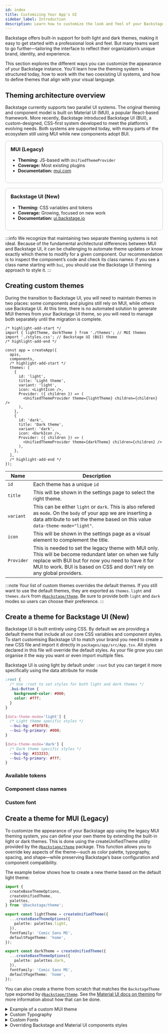 ```yaml
---
id: index
title: Customizing Your App's UI
sidebar_label: Introduction
description: Learn how to customize the look and feel of your Backstage app, including theming and branding options.
---
```


Backstage offers built-in support for both light and dark themes, making it easy to get started with a professional look and feel. But many teams want to go further—tailoring the interface to reflect their organization’s unique brand, identity, and experience.

This section explores the different ways you can customize the appearance of your Backstage instance. You'll learn how the theming system is structured today, how to work with the two coexisting UI systems, and how to define themes that align with your visual language.

## Theming architecture overview

Backstage currently supports two parallel UI systems. The original theming and component model is built on Material UI (MUI), a popular React-based framework. More recently, Backstage introduced Backstage UI (BUI), a custom-designed, CSS-first system developed to meet the platform’s evolving needs. Both systems are supported today, with many parts of the ecosystem still using MUI while new components adopt BUI.

<div style="display: flex; gap: 1rem; flex-wrap: wrap; margin-bottom: 1rem;">
  <div style="flex: 1; min-width: 250px; border: 1px solid #ccc; border-radius: 8px; padding: 1rem;">
    <h3 style="margin-top: 0;">MUI (Legacy)</h3>
    <ul>
      <li><strong>Theming:</strong> JS-based with <code>UnifiedThemeProvider</code></li>
      <li><strong>Coverage:</strong> Most existing plugins</li>
      <li><strong>Documentation:</strong> <a href="https://mui.com/material-ui/" target="_blank">mui.com</a></li>
    </ul>
  </div>
  <div style="flex: 1; min-width: 250px; border: 1px solid #ccc; border-radius: 8px; padding: 1rem;">
    <h3 style="margin-top: 0;">Backstage UI (New)</h3>
    <ul>
      <li><strong>Theming:</strong> CSS variables and tokens</li>
      <li><strong>Coverage:</strong> Growing, focused on new work</li>
      <li><strong>Documentation:</strong> <a href="https://ui.backstage.io" target="_blank">ui.backstage.io</a></li>
    </ul>
  </div>
</div>

:::info
We recognize that maintaining two separate theming systems is not ideal. Because of the fundamental architectural differences between MUI and Backstage UI, it can be challenging to automate theme updates or know exactly which theme to modify for a given component. Our recommendation is to inspect the component’s code and check its class names: if you see a class name starting with `bui`, you should use the Backstage UI theming approach to style it.
:::

## Creating custom themes

During the transition to Backstage UI, you will need to maintain themes in two places: some components and plugins still rely on MUI, while others use Backstage UI. At this time, there is no automated solution to generate MUI themes from your Backstage UI theme, so you will need to manage both separately until the migration is complete.

```tsx title="packages/app/src/App.tsx"
/* highlight-add-start */
import { lightTheme, darkTheme } from './themes'; // MUI themes
import './styles.css'; // Backstage UI (BUI) theme
/* highlight-add-end */

const app = createApp({
  apis,
  components,
  /* highlight-add-start */
  themes: [
    {
      id: 'light',
      title: 'Light theme',
      variant: 'light',
      icon: <LightIcon />,
      Provider: ({ children }) => (
        <UnifiedThemeProvider theme={lightTheme} children={children} />
      ),
    },
    {
      id: 'dark',
      title: 'Dark theme',
      variant: 'dark',
      icon: <DarkIcon />,
      Provider: ({ children }) => (
        <UnifiedThemeProvider theme={darkTheme} children={children} />
      ),
    },
  ],
  /* highlight-add-end */
});
```

| Name       | Description                                                                                                                                                                                                                              |
| ---------- | ---------------------------------------------------------------------------------------------------------------------------------------------------------------------------------------------------------------------------------------- |
| `id`       | Each theme has a unique `id`                                                                                                                                                                                                             |
| `title`    | This will be shown in the settings page to select the right theme.                                                                                                                                                                       |
| `variant`  | This can be either `light` or `dark`. This is also refered as `mode`. On the `body` of your app we are inserting a data attribute to set the theme based on this value `data-theme-mode="light"`.                                        |
| `icon`     | This will be shown in the settings page as a visual element to complement the title.                                                                                                                                                     |
| `Provider` | This is needed to set the legacy theme with MUI only. This will be become redundant later on when we fully replace with BUI but for now you need to have it for MUI to work. BUI is based on CSS and don't rely on any global providers. |

:::note
Your list of custom themes overrides the default themes. If you still want to use the default themes, they are exported as `themes.light` and `themes.dark` from [`@backstage/theme`](https://www.npmjs.com/package/@backstage/theme). Be sure to provide both `light` and `dark` modes so users can choose their preference.
:::

## Create a theme for Backstage UI (New)

Backstage UI is built entirely using CSS. By default we are providing a default theme that include all our core CSS variables and component styles. To start customising Backstage UI to match your brand you need to create a new CSS file and import it directly in `packages/app/src/App.tsx`. All styles declared in this file will override the default styles. As your file grow you can organise it the way you want or even import multiple files.

Backstage UI is using light by default under `:root` but you can target it more specifically using the data attribute for mode

```css title="packages/app/src/styles.css"
:root {
  /* Use :root to set styles for both light and dark themes */
  .bui-Button {
    background-color: #000;
    color: #fff;
  }
}

[data-theme-mode='light'] {
  /* Light theme specific styles */
  --bui-bg: #f8f8f8;
  --bui-fg-primary: #000;
}

[data-theme-mode='dark'] {
  /* Dark theme specific styles */
  --bui-bg: #333333;
  --bui-fg-primary: #fff;
}
```

### Available tokens

### Component class names

### Custom font

## Create a theme for MUI (Legacy)

To customize the appearance of your Backstage app using the legacy MUI theming system, you can define your own theme by extending the built-in light or dark themes. This is done using the createUnifiedTheme utility provided by the [`@backstage/theme`](https://www.npmjs.com/package/@backstage/theme) package. This function allows you to override key aspects of the theme—such as color palette, typography, spacing, and shape—while preserving Backstage’s base configuration and component compatibility.

The example below shows how to create a new theme based on the default light theme:

```ts title="packages/app/src/themes.ts"
import {
  createBaseThemeOptions,
  createUnifiedTheme,
  palettes,
} from '@backstage/theme';

export const lightTheme = createUnifiedTheme({
  ...createBaseThemeOptions({
    palette: palettes.light,
  }),
  fontFamily: 'Comic Sans MS',
  defaultPageTheme: 'home',
});

export const darkTheme = createUnifiedTheme({
  ...createBaseThemeOptions({
    palette: palettes.dark,
  }),
  fontFamily: 'Comic Sans MS',
  defaultPageTheme: 'home',
});
```

You can also create a theme from scratch that matches the `BackstageTheme` type exported by [`@backstage/theme`](https://www.npmjs.com/package/@backstage/theme). See the
[Material UI docs on theming](https://material-ui.com/customization/theming/) for more information about how that can be done.

<details>
  <summary>Example of a custom MUI theme</summary>

For a more complete example of a custom theme including Backstage and Material UI component overrides, see the [Aperture theme](https://github.com/backstage/demo/blob/master/packages/app/src/theme/aperture.ts) from the [Backstage demo site](https://demo.backstage.io).

```ts title="packages/app/src/themes.ts"
import {
  createBaseThemeOptions,
  createUnifiedTheme,
  genPageTheme,
  palettes,
  shapes,
} from '@backstage/theme';

export const myTheme = createUnifiedTheme({
  ...createBaseThemeOptions({
    palette: {
      ...palettes.light,
      primary: {
        main: '#343b58',
      },
      secondary: {
        main: '#565a6e',
      },
      error: {
        main: '#8c4351',
      },
      warning: {
        main: '#8f5e15',
      },
      info: {
        main: '#34548a',
      },
      success: {
        main: '#485e30',
      },
      background: {
        default: '#d5d6db',
        paper: '#d5d6db',
      },
      banner: {
        info: '#34548a',
        error: '#8c4351',
        text: '#343b58',
        link: '#565a6e',
      },
      errorBackground: '#8c4351',
      warningBackground: '#8f5e15',
      infoBackground: '#343b58',
      navigation: {
        background: '#343b58',
        indicator: '#8f5e15',
        color: '#d5d6db',
        selectedColor: '#ffffff',
      },
    },
  }),
  defaultPageTheme: 'home',
  fontFamily: 'Comic Sans MS',
  /* below drives the header colors */
  pageTheme: {
    home: genPageTheme({ colors: ['#8c4351', '#343b58'], shape: shapes.wave }),
    documentation: genPageTheme({
      colors: ['#8c4351', '#343b58'],
      shape: shapes.wave2,
    }),
    tool: genPageTheme({ colors: ['#8c4351', '#343b58'], shape: shapes.round }),
    service: genPageTheme({
      colors: ['#8c4351', '#343b58'],
      shape: shapes.wave,
    }),
    website: genPageTheme({
      colors: ['#8c4351', '#343b58'],
      shape: shapes.wave,
    }),
    library: genPageTheme({
      colors: ['#8c4351', '#343b58'],
      shape: shapes.wave,
    }),
    other: genPageTheme({ colors: ['#8c4351', '#343b58'], shape: shapes.wave }),
    app: genPageTheme({ colors: ['#8c4351', '#343b58'], shape: shapes.wave }),
    apis: genPageTheme({ colors: ['#8c4351', '#343b58'], shape: shapes.wave }),
  },
});
```

</details>

<details>
  <summary>Custom Typography</summary>

When creating a custom theme you can also customize various aspects of the default typography, here's an example using simplified theme:

```ts title="packages/app/src/theme/myTheme.ts"
import {
  createBaseThemeOptions,
  createUnifiedTheme,
  palettes,
} from '@backstage/theme';

export const myTheme = createUnifiedTheme({
  ...createBaseThemeOptions({
    palette: palettes.light,
    typography: {
      htmlFontSize: 16,
      fontFamily: 'Arial, sans-serif',
      h1: {
        fontSize: 54,
        fontWeight: 700,
        marginBottom: 10,
      },
      h2: {
        fontSize: 40,
        fontWeight: 700,
        marginBottom: 8,
      },
      h3: {
        fontSize: 32,
        fontWeight: 700,
        marginBottom: 6,
      },
      h4: {
        fontWeight: 700,
        fontSize: 28,
        marginBottom: 6,
      },
      h5: {
        fontWeight: 700,
        fontSize: 24,
        marginBottom: 4,
      },
      h6: {
        fontWeight: 700,
        fontSize: 20,
        marginBottom: 2,
      },
    },
    defaultPageTheme: 'home',
  }),
});
```

If you wanted to only override a sub-set of the typography setting, for example just `h1` then you would do this:

```ts title="packages/app/src/theme/myTheme.ts"
import {
  createBaseThemeOptions,
  createUnifiedTheme,
  defaultTypography,
  palettes,
} from '@backstage/theme';

export const myTheme = createUnifiedTheme({
  ...createBaseThemeOptions({
    palette: palettes.light,
    typography: {
      ...defaultTypography,
      htmlFontSize: 16,
      fontFamily: 'Roboto, sans-serif',
      h1: {
        fontSize: 72,
        fontWeight: 700,
        marginBottom: 10,
      },
    },
    defaultPageTheme: 'home',
  }),
});
```

</details>

<details>
  <summary>Custom Fonts</summary>

To add custom fonts, you first need to store the font so that it can be imported. We suggest creating the `assets/fonts` directory in your front-end application `src` folder.

You can then declare the font style following the `@font-face` syntax from [Material UI Typography](https://mui.com/material-ui/customization/typography/).

After that you can then utilize the `styleOverrides` of `MuiCssBaseline` under components to add a font to the `@font-face` array.

```ts title="packages/app/src/theme/myTheme.ts"
import MyCustomFont from '../assets/fonts/My-Custom-Font.woff2';

const myCustomFont = {
  fontFamily: 'My-Custom-Font',
  fontStyle: 'normal',
  fontDisplay: 'swap',
  fontWeight: 300,
  src: `
    local('My-Custom-Font'),
    url(${MyCustomFont}) format('woff2'),
  `,
};

export const myTheme = createUnifiedTheme({
  fontFamily: 'My-Custom-Font',
  palette: palettes.light,
  components: {
    MuiCssBaseline: {
      styleOverrides: {
        '@font-face': [myCustomFont],
      },
    },
  },
});
```

If you want to utilize different or multiple fonts, then you can set the top level `fontFamily` to what you want for your body, and then override `fontFamily` in `typography` to control fonts for various headings.

```ts title="packages/app/src/theme/myTheme.ts"
import MyCustomFont from '../assets/fonts/My-Custom-Font.woff2';
import myAwesomeFont from '../assets/fonts/My-Awesome-Font.woff2';

const myCustomFont = {
  fontFamily: 'My-Custom-Font',
  fontStyle: 'normal',
  fontDisplay: 'swap',
  fontWeight: 300,
  src: `
    local('My-Custom-Font'),
    url(${MyCustomFont}) format('woff2'),
  `,
};

const myAwesomeFont = {
  fontFamily: 'My-Awesome-Font',
  fontStyle: 'normal',
  fontDisplay: 'swap',
  fontWeight: 300,
  src: `
    local('My-Awesome-Font'),
    url(${myAwesomeFont}) format('woff2'),
  `,
};

export const myTheme = createUnifiedTheme({
  fontFamily: 'My-Custom-Font',
  components: {
    MuiCssBaseline: {
      styleOverrides: {
        '@font-face': [myCustomFont, myAwesomeFont],
      },
    },
  },
  ...createBaseThemeOptions({
    palette: palettes.light,
    typography: {
      ...defaultTypography,
      htmlFontSize: 16,
      fontFamily: 'My-Custom-Font',
      h1: {
        fontSize: 72,
        fontWeight: 700,
        marginBottom: 10,
        fontFamily: 'My-Awesome-Font',
      },
    },
    defaultPageTheme: 'home',
  }),
});
```

</details>

<details>
  <summary>Overriding Backstage and Material UI components styles</summary>

When creating a custom theme you would be applying different values to component's CSS rules that use the theme object. For example, a Backstage component's styles might look like this:

```tsx
const useStyles = makeStyles<BackstageTheme>(
  theme => ({
    header: {
      padding: theme.spacing(3),
      boxShadow: '0 0 8px 3px rgba(20, 20, 20, 0.3)',
      backgroundImage: theme.page.backgroundImage,
    },
  }),
  { name: 'BackstageHeader' },
);
```

Notice how the `padding` is getting its value from `theme.spacing`, that means that setting a value for spacing in your custom theme would affect this component padding property and the same goes for `backgroundImage` which uses `theme.page.backgroundImage`. However, the `boxShadow` property doesn't reference any value from the theme, that means that creating a custom theme wouldn't be enough to alter the `box-shadow` property or to add css rules that aren't already defined like a margin. For these cases you should also create an override.

Here's how you would do that:

```ts title="packages/app/src/theme/myTheme.ts"
import {
  createBaseThemeOptions,
  createUnifiedTheme,
  palettes,
} from '@backstage/theme';

export const myTheme = createUnifiedTheme({
  ...createBaseThemeOptions({
    palette: palettes.light,
  }),
  fontFamily: 'Comic Sans MS',
  defaultPageTheme: 'home',
  components: {
    BackstageHeader: {
      styleOverrides: {
        header: ({ theme }) => ({
          width: 'auto',
          margin: '20px',
          boxShadow: 'none',
          borderBottom: `4px solid ${theme.palette.primary.main}`,
        }),
      },
    },
  },
});
```

</details>
